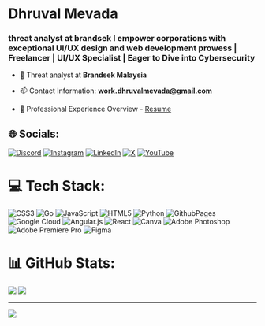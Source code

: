 <h1>Dhruval Mevada</h1>
<h3>threat analyst at brandsek I empower corporations with exceptional UI/UX design and web development prowess | Freelancer | UI/UX Specialist | Eager to Dive into Cybersecurity </h3>

- 🔭 Threat analyst at **Brandsek Malaysia**

- 📫 Contact Information: **work.dhruvalmevada@gmail.com**

- 📄 Professional Experience Overview - [Resume](https://drive.google.com/file/d/1JK__A-rW2EINQbWkVA1ypsTe_A-CZP3T/view?usp=sharing)

## 🌐 Socials:
[![Discord](https://img.shields.io/badge/Discord-%237289DA.svg?logo=discord&logoColor=white)](https://discord.gg/https://discord.gg/2A73WdAeYP) [![Instagram](https://img.shields.io/badge/Instagram-%23E4405F.svg?logo=Instagram&logoColor=white)](https://www.instagram.com/ig_dhruval/) [![LinkedIn](https://img.shields.io/badge/LinkedIn-%230077B5.svg?logo=linkedin&logoColor=white)](https://www.linkedin.com/in/dhruvalmevada/) [![X](https://img.shields.io/badge/X-black.svg?logo=X&logoColor=white)](https://x.com/dhruvalyt) [![YouTube](https://img.shields.io/badge/YouTube-%23FF0000.svg?logo=YouTube&logoColor=white)](https://youtube.com/@c0ldy07) 

# 💻 Tech Stack:
![CSS3](https://img.shields.io/badge/css3-%231572B6.svg?style=for-the-badge&logo=css3&logoColor=white) ![Go](https://img.shields.io/badge/go-%2300ADD8.svg?style=for-the-badge&logo=go&logoColor=white) ![JavaScript](https://img.shields.io/badge/javascript-%23323330.svg?style=for-the-badge&logo=javascript&logoColor=%23F7DF1E) ![HTML5](https://img.shields.io/badge/html5-%23E34F26.svg?style=for-the-badge&logo=html5&logoColor=white) ![Python](https://img.shields.io/badge/python-3670A0?style=for-the-badge&logo=python&logoColor=ffdd54) ![GithubPages](https://img.shields.io/badge/github%20pages-121013?style=for-the-badge&logo=github&logoColor=white) ![Google Cloud](https://img.shields.io/badge/GoogleCloud-%234285F4.svg?style=for-the-badge&logo=google-cloud&logoColor=white) ![Angular.js](https://img.shields.io/badge/angular.js-%23E23237.svg?style=for-the-badge&logo=angularjs&logoColor=white) ![React](https://img.shields.io/badge/react-%2320232a.svg?style=for-the-badge&logo=react&logoColor=%2361DAFB) ![Canva](https://img.shields.io/badge/Canva-%2300C4CC.svg?style=for-the-badge&logo=Canva&logoColor=white) ![Adobe Photoshop](https://img.shields.io/badge/adobe%20photoshop-%2331A8FF.svg?style=for-the-badge&logo=adobe%20photoshop&logoColor=white) ![Adobe Premiere Pro](https://img.shields.io/badge/Adobe%20Premiere%20Pro-9999FF.svg?style=for-the-badge&logo=Adobe%20Premiere%20Pro&logoColor=white) ![Figma](https://img.shields.io/badge/figma-%23F24E1E.svg?style=for-the-badge&logo=figma&logoColor=white)
# 📊 GitHub Stats:
![](https://github-readme-stats.vercel.app/api?username=c00ldy&theme=tokyonight&hide_border=false&include_all_commits=true&count_private=true)
![](https://github-readme-streak-stats.herokuapp.com/?user=c00ldy&theme=tokyonight&hide_border=false)

---
[![](https://visitcount.itsvg.in/api?id=c00ldy&icon=0&color=0)](https://visitcount.itsvg.in)

